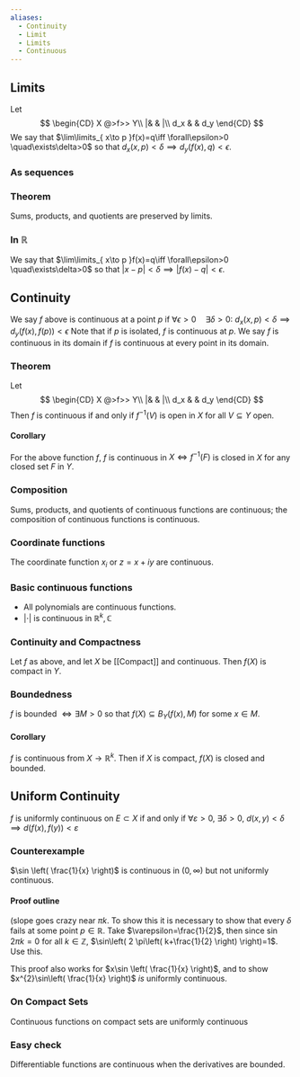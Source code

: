 ```yaml
---
aliases:
  - Continuity
  - Limit
  - Limits
  - Continuous
---
```

## Limits
Let $$
\begin{CD}
X @>f>> Y\\
|& & |\\
d_x & & d_y
\end{CD}
$$
We say that $\lim\limits_{ x\to p }f(x)=q\iff \forall\epsilon>0 \quad\exists\delta>0$ so that $d_x(x,p)<\delta\implies d_y(f(x),q)<\epsilon$.
### As sequences

### Theorem
Sums, products, and quotients are preserved by limits.
### In $\mathbb{R}$
We say that $\lim\limits_{ x\to p }f(x)=q\iff \forall\epsilon>0 \quad\exists\delta>0$ so that $|x-p|<\delta\implies |f(x)-q|<\epsilon$.
## Continuity
We say $f$ above is continuous at a point $p$ if $\forall\epsilon>0\quad\exists\delta>0:$
$d_x(x,p)<\delta\implies d_y(f(x),f(p))<\epsilon$
Note that if $p$ is isolated, $f$ is continuous at $p$.
We say $f$ is continuous in its domain if $f$ is continuous at every point in its domain.
### Theorem
Let $$
\begin{CD}
X @>f>> Y\\
|& & |\\
d_x & & d_y
\end{CD}
$$
Then $f$ is continuous if and only if $f^{-1}(V)$ is open in $X$ for all $V\subseteq Y$ open.
#### Corollary
For the above function $f$, $f$ is continuous in $X \iff f^{-1}(F)$ is closed in $X$ for any closed set $F$ in $Y$.
### Composition
Sums, products, and quotients of continuous functions are continuous; the composition of continuous functions is continuous.
### Coordinate functions
The coordinate function $x_i$ or $z=x+iy$ are continuous.
### Basic continuous functions
- All polynomials are continuous functions.
-  $\left| \cdot \right|$ is continuous in $\mathbb{R}^{k},\mathbb{C}$
### Continuity and Compactness
Let $f$ as above, and let $X$ be [[Compact]] and continuous. Then $f(X)$ is compact in $Y$.
### Boundedness
$f$ is bounded $\iff \exists  M>0$ so that $f(X)\subseteq B_Y(f(x),M)$  for some $x \in M$.
#### Corollary
$f$ is continuous from $X\to \mathbb{R}^{k}$. Then if $X$ is compact, $f(X)$ is closed and bounded.
## Uniform Continuity
$f$ is uniformly continuous on $E\subset X$ if and only if $\forall\varepsilon>0$, $\exists \delta>0$, $d(x,y)<\delta\implies d(f(x),f(y))<\varepsilon$
### Counterexample
$\sin \left( \frac{1}{x} \right)$ is continuous in $(0,\infty)$ but not uniformly continuous.
#### Proof outline
(slope goes crazy near $\pi k$. To show this it is necessary to show that every $\delta$ fails at some point $p \in\mathbb{R}$. Take $\varepsilon=\frac{1}{2}$, then since $\sin2\pi k=0$ for all $k\in\mathbb{Z}$, $\sin\left( 2 \pi\left( k+\frac{1}{2} \right) \right)=1$. Use this.

This proof also works for $x\sin \left( \frac{1}{x} \right)$, and to show $x^{2}\sin\left( \frac{1}{x} \right)$ *is* uniformly continuous.
### On Compact Sets
Continuous functions on compact sets are uniformly continuous
### Easy check
Differentiable functions are continuous when the derivatives are bounded.